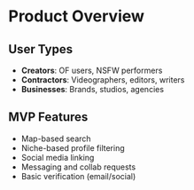 # Product Overview

## User Types
- **Creators**: OF users, NSFW performers
- **Contractors**: Videographers, editors, writers
- **Businesses**: Brands, studios, agencies

## MVP Features
- Map-based search
- Niche-based profile filtering
- Social media linking
- Messaging and collab requests
- Basic verification (email/social)